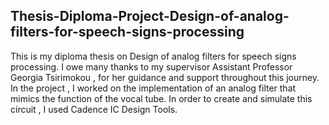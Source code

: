 ## Thesis-Diploma-Project-Design-of-analog-filters-for-speech-signs-processing
This is my diploma thesis on Design of analog filters for speech signs processing. I owe many thanks to my supervisor Assistant Professor Georgia Tsirimokou , for her guidance and support throughout this journey. In the project , I worked on the implementation of an analog filter that mimics the function of the vocal tube. In order to create and simulate this circuit , I used Cadence IC Design Tools.

